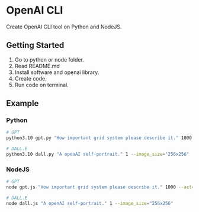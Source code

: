 # OpenAI CLI

Create OpenAI CLI tool on Python and NodeJS.

## Getting Started

1. Go to python or node folder.
2. Read README.md
3. Install software and openai library.
4. Create code.
5. Run code on terminal.

## Example

### Python

``` bash
# GPT
python3.10 gpt.py "How important grid system please describe it." 1000 --act="Web Design Consultant" --model="gpt-3.5-turbo"

# DALL.E
python3.10 dall.py "A openAI self-portrait." 1 --image_size="256x256"
```

### NodeJS

``` bash
# GPT
node gpt.js "How important grid system please describe it." 1000 --act="Web Design Consultant" --model="gpt-3.5-turbo"

# DALL.E
node dall.js "A openAI self-portrait." 1 --image_size="256x256"
```